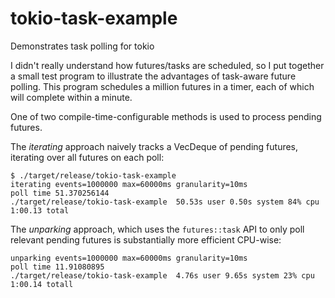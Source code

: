 # tokio-task-example

Demonstrates task polling for tokio

I didn't really understand how futures/tasks are scheduled, so I put together a small test
program to illustrate the advantages of task-aware future polling.  This program schedules
a million futures in a timer, each of which will complete within a minute.

One of two compile-time-configurable methods is used to process pending futures.

The _iterating_ approach naively tracks a VecDeque of pending futures, iterating over all
futures on each poll:
```
$ ./target/release/tokio-task-example
iterating events=1000000 max=60000ms granularity=10ms
poll time 51.370256144
./target/release/tokio-task-example  50.53s user 0.50s system 84% cpu 1:00.13 total
```

The _unparking_ approach, which uses the `futures::task` API to only poll relevant pending
futures is substantially more efficient CPU-wise:
```
unparking events=1000000 max=60000ms granularity=10ms
poll time 11.91080895
./target/release/tokio-task-example  4.76s user 9.65s system 23% cpu 1:00.14 totall
```
